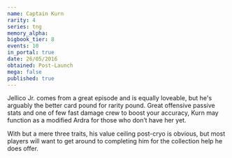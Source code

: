 ```yaml
---
name: Captain Kurn
rarity: 4
series: tng
memory_alpha:
bigbook_tier: 8
events: 10
in_portal: true
date: 26/05/2016
obtained: Post-Launch
mega: false
published: true
---
```


Jellico Jr. comes from a great episode and is equally loveable, but he's arguably the better card pound for rarity pound. Great offensive passive stats and one of few fast damage crew to boost your accuracy, Kurn may function as a modified Ardra for those who don’t have her yet.

With but a mere three traits, his value ceiling post-cryo is obvious, but most players will want to get around to completing him for the collection help he does offer.
